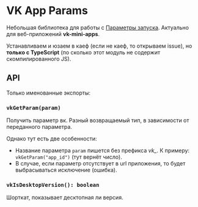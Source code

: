 # VK App Params

Небольшая библиотека для работы с [Параметры запуска](https://vk.com/dev/vk_apps_docs3?f=6.%2B%D0%9F%D0%B0%D1%80%D0%B0%D0%BC%D0%B5%D1%82%D1%80%D1%8B%2B%D0%B7%D0%B0%D0%BF%D1%83%D1%81%D0%BA%D0%B0). Актуально для веб-приложений **vk-mini-apps**.

Устанавливаем и юзаем в каеф (если не каеф, то открываем issue), но **только с TypeScript** (по сколько этот модуль не содержит скомпилированного JS).

## API

Только именованные экспорты:

### `vkGetParam(param)`

Получить параметр вк. Разный возвращаемый тип, в зависимости от переданного параметра.

Однако тут есть две особенности:

- Название параметра `param` пишется без префикса *vk_*. К примеру: `vkGetParam("app_id")` (тут вернёт число).
- В случае, если параметр отсутствует в url приложения, то будет выбрасываться исключение (ошибка).

### `vkIsDesktopVersion(): boolean`

Шорткат, показывает десктопная ли версия.
